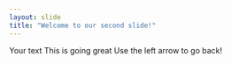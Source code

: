```yaml
---
layout: slide
title: "Welcome to our second slide!"
---
```

Your text
This is going great
Use the left arrow to go back!

